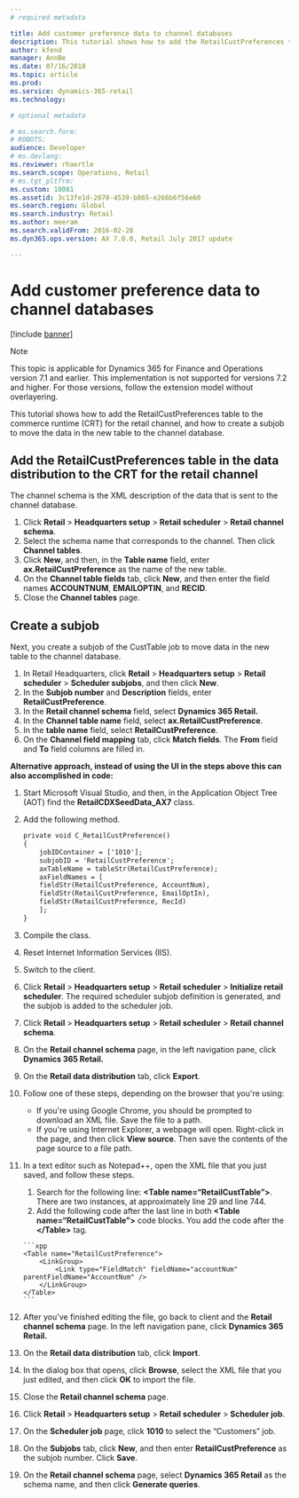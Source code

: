 ```yaml
---
# required metadata

title: Add customer preference data to channel databases
description: This tutorial shows how to add the RetailCustPreferences table to the commerce runtime (CRT) for the retail channel, and how to create a subjob to move the data in the new table to the channel database.
author: kfend
manager: AnnBe
ms.date: 07/16/2018
ms.topic: article
ms.prod: 
ms.service: dynamics-365-retail
ms.technology: 

# optional metadata

# ms.search.form: 
# ROBOTS: 
audience: Developer
# ms.devlang: 
ms.reviewer: rhaertle
ms.search.scope: Operations, Retail
# ms.tgt_pltfrm: 
ms.custom: 18081
ms.assetid: 3c13fe1d-2078-4539-b865-e266b6f56e60
ms.search.region: Global
ms.search.industry: Retail
ms.author: meeram
ms.search.validFrom: 2016-02-28
ms.dyn365.ops.version: AX 7.0.0, Retail July 2017 update

---
```


# Add customer preference data to channel databases

[!include [banner](../includes/banner.md)]

> [!NOTE]
> This topic is applicable for Dynamics 365 for Finance and Operations version 7.1 and earlier. This implementation is not supported for versions 7.2 and higher. For those versions, follow the extension model without overlayering.

This tutorial shows how to add the RetailCustPreferences table to the commerce runtime (CRT) for the retail channel, and how to create a subjob to move the data in the new table to the channel database.

Add the RetailCustPreferences table in the data distribution to the CRT for the retail channel
----------------------------------------------------------------------------------------------

The channel schema is the XML description of the data that is sent to the channel database.

1.  Click **Retail** &gt; **Headquarters setup** &gt; **Retail scheduler** &gt; **Retail channel schema**.
2.  Select the schema name that corresponds to the channel. Then click **Channel tables**.
3.  Click **New**, and then, in the **Table name** field, enter **ax.RetailCustPreference** as the name of the new table.
4.  On the **Channel table fields** tab, click **New**, and then enter the field names **ACCOUNTNUM**, **EMAILOPTIN**, and **RECID**.
5.  Close the **Channel tables** page.

## Create a subjob
Next, you create a subjob of the CustTable job to move data in the new table to the channel database.

1. In Retail Headquarters, click **Retail** &gt; **Headquarters setup** &gt; **Retail scheduler** &gt; **Scheduler subjobs**, and then click **New**.
2. In the **Subjob number** and **Description** fields, enter **RetailCustPreference**.
3. In the **Retail channel schema** field, select **Dynamics 365 Retail.**
4. In the **Channel table name** field, select **ax.RetailCustPreference**.
5. In the **table name** field, select **RetailCustPreference**.
6. On the **Channel field mapping** tab, click **Match fields**. The **From** field and **To** field columns are filled in. 

**Alternative approach, instead of using the UI in the steps above this can also accomplished in code:**
1.  Start Microsoft Visual Studio, and then, in the Application Object Tree (AOT) find the **RetailCDXSeedData\_AX7** class.
2.  Add the following method.

	```xml
	private void C_RetailCustPreference()
	{
		jobIDContainer = ['1010'];
		subjobID = 'RetailCustPreference';
		axTableName = tableStr(RetailCustPreference);
		axFieldNames = [
		fieldStr(RetailCustPreference, AccountNum),
		fieldStr(RetailCustPreference, EmailOptIn),
		fieldStr(RetailCustPreference, RecId)
		];
	}
	```
	
3.  Compile the class.
4.  Reset Internet Information Services (IIS).
5.  Switch to the client.
6.  Click **Retail** &gt; **Headquarters setup** &gt; **Retail scheduler** &gt; **Initialize retail scheduler**. The required scheduler subjob definition is generated, and the subjob is added to the scheduler job.

7. Click **Retail** &gt; **Headquarters setup** &gt; **Retail scheduler** &gt; **Retail channel schema**.
8. On the **Retail channel schema** page, in the left navigation pane, click **Dynamics 365 Retail.**
9. On the **Retail data distribution** tab, click **Export**.
10. Follow one of these steps, depending on the browser that you're using:
     -   If you're using Google Chrome, you should be prompted to download an XML file. Save the file to a path.
     -   If you're using Internet Explorer, a webpage will open. Right-click in the page, and then click **View source**. Then save the contents of the page source to a file path.

11. In a text editor such as Notepad++, open the XML file that you just saved, and follow these steps.
     1.  Search for the following line: **&lt;Table name=“RetailCustTable”&gt;**. There are two instances, at approximately line 29 and line 744.
     2.  Add the following code after the last line in both **&lt;Table name=“RetailCustTable”&gt;** code blocks. You add the code after the **&lt;/Table&gt;** tag.

		```xpp
		<Table name="RetailCustPreference">
			<LinkGroup>
				<Link type="FieldMatch" fieldName="accountNum" parentFieldName="AccountNum" />
			</LinkGroup>
		</Table>
		```

12. After you've finished editing the file, go back to client and the **Retail channel schema** page. In the left navigation pane, click **Dynamics 365 Retail.**
13. On the **Retail data distribution** tab, click **Import**.
14. In the dialog box that opens, click **Browse**, select the XML file that you just edited, and then click **OK** to import the file.
15. Close the **Retail channel schema** page.
16. Click **Retail** &gt; **Headquarters setup** &gt; **Retail scheduler** &gt; **Scheduler job**.
17. On the **Scheduler job** page, click **1010** to select the “Customers” job.
18. On the **Subjobs** tab, click **New**, and then enter **RetailCustPreference** as the subjob number. Click **Save**.
19. On the <strong>Retail channel schema</strong> page, select **Dynamics 365 Retail** as the schema name, and then click **Generate queries**.
